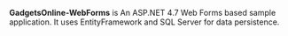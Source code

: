**GadgetsOnline-WebForms** is An ASP.NET 4.7 Web Forms based sample application. It uses EntityFramework and SQL Server for data persistence. 
